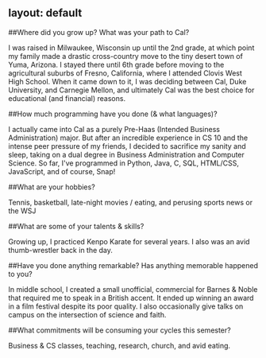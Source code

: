 layout: default
---
##Where did you grow up? What was your path to Cal? 

I was raised in Milwaukee, Wisconsin up until the 2nd grade, at which point my family made a drastic cross-country move to the tiny desert town of Yuma, Arizona. I stayed there until 6th grade before moving to the agricultural suburbs of Fresno, California, where I attended Clovis West High School. When it came down to it, I was deciding between Cal, Duke University, and Carnegie Mellon, and ultimately Cal was the best choice for educational (and financial) reasons. 

##How much programming have you done (& what languages)?

I actually came into Cal as a purely Pre-Haas (Intended Business Administration) major. But after an incredible experience in CS 10 and the intense peer pressure of my friends, I decided to sacrifice my sanity and sleep, taking on a dual degree in Business Administration and Computer Science. So far, I've programmed in Python, Java, C, SQL, HTML/CSS, JavaScript, and of course, Snap!

##What are your hobbies?

Tennis, basketball, late-night movies / eating, and perusing sports news or the WSJ

##What are some of your talents & skills? 

Growing up, I practiced Kenpo Karate for several years. I also was an avid thumb-wrestler back in the day. 

##Have you done anything remarkable? Has anything memorable happened to you? 

In middle school, I created a small unofficial, commercial for Barnes & Noble that required me to speak in a British accent. It ended up winning an award in a film festival despite its poor quality. I also occasionally give talks on campus on the intersection of science and faith. 

##What commitments will be consuming your cycles this semester? 

Business & CS classes, teaching, research, church, and avid eating. 
